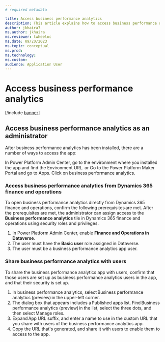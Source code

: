 ```yaml
---
# required metadata

title: Access business performance analytics
description: This article explains how to access business performance analytics.
author: jkhaira7
ms.author: jkhaira
ms.reviewer: twheeloc 
ms.date: 09/20/2023
ms.topic: conceptual
ms.prod: 
ms.technology:
ms.custom:
audience: Application User
---
```


# Access business performance analytics

[!include [banner](../includes/banner.md)]

## Access business performance analytics as an administrator 

After business performance analytics has been installed, there are a number of ways to access the app:  

In Power Platform Admin Center, go to the environment where you installed the app and find the Environment URL.
or 
Go to the Power Platform Maker Portal and go to Apps. Click on business performance analytics.  

### Access business performance analytics from Dynamics 365 finance and operations  

To open business performance analytics directly from Dynamics 365 finance and operations, confirm the following prerequisites are met. After the prerequisites are met, the administrator can assign access to the 
**Business performance analytics** tile in Dynamics 365 finance and operations using security roles and privileges.  

1. In Power Platform Admin Center, enable **Finance and Operations in Dataverse**.
2. The user must have the **Basic user** role assigned in Dataverse.
3. The user must be a business performance analytics app user.  

### Share business performance analytics with users 

To share the business performance analytics app with users, confirm that those users are set up as business performance analytics users in the app, and that their security is set up. 

1. In business performance analytics, select Business performance analytics (preview) in the upper-left corner.
2. The dialog box that appears includes a Published apps list. Find Business performance analytics (preview) in the list, select the three dots, and then select Manage roles.
3. Expand App URL suffix, and enter a name to use in the custom URL that you share with users of the business performance analytics app.
4. Copy the URL that's generated, and share it with users to enable them to access to the app. 

 
